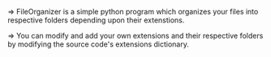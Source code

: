 => FileOrganizer is a simple python program which organizes your files into respective folders depending upon their extenstions.

=> You can modify and add your own extensions and their respective folders by modifying the source code's extensions dictionary.
